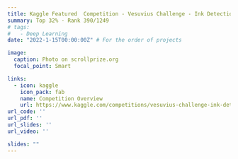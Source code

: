 ```yaml
---
title: Kaggle Featured  Competition - Vesuvius Challenge - Ink Detection
summary: Top 32% - Rank 390/1249
# tags:
#   - Deep Learning
date: "2022-1-15T00:00:00Z" # For the order of projects

image:
  caption: Photo on scrollprize.org
  focal_point: Smart

links:
  - icon: kaggle
    icon_pack: fab
    name: Competition Overview
    url: https://www.kaggle.com/competitions/vesuvius-challenge-ink-detection/overview
url_code: ''
url_pdf: ''
url_slides: ''
url_video: ''

slides: ""
---
```


